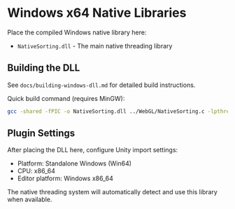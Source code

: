 # Windows x64 Native Libraries

Place the compiled Windows native library here:
- `NativeSorting.dll` - The main native threading library

## Building the DLL

See `docs/building-windows-dll.md` for detailed build instructions.

Quick build command (requires MinGW):
```bash
gcc -shared -fPIC -o NativeSorting.dll ../WebGL/NativeSorting.c -lpthread -O2
```

## Plugin Settings

After placing the DLL here, configure Unity import settings:
- Platform: Standalone Windows (Win64)
- CPU: x86_64
- Editor platform: Windows x86_64

The native threading system will automatically detect and use this library when available.
